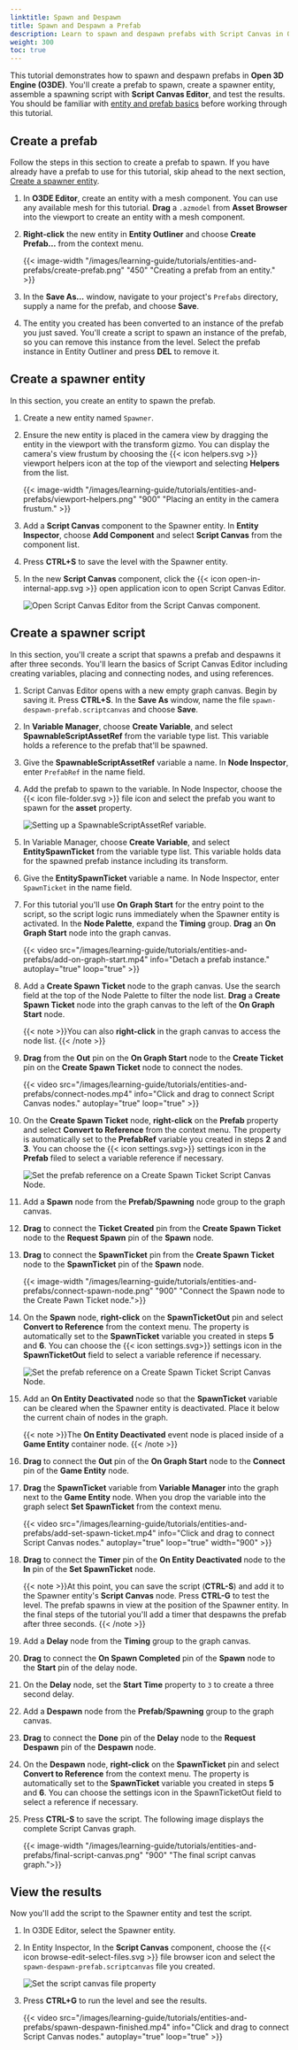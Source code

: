 ```yaml
---
linktitle: Spawn and Despawn
title: Spawn and Despawn a Prefab
description: Learn to spawn and despawn prefabs with Script Canvas in Open 3D Engine (O3DE).
weight: 300
toc: true
---
```


This tutorial demonstrates how to spawn and despawn prefabs in **Open 3D Engine (O3DE)**. You'll create a prefab to spawn, create a spawner entity, assemble a spawning script with **Script Canvas Editor**, and test the results. You should be familiar with [entity and prefab basics](entity-and-prefab-basics) before working through this tutorial.

## Create a prefab

Follow the steps in this section to create a prefab to spawn. If you have already have a prefab to use for this tutorial, skip ahead to the next section, [Create a spawner entity](#create-a-spawner-entity). 

1. In **O3DE Editor**, create an entity with a mesh component. You can use any available mesh for this tutorial. **Drag** a `.azmodel` from **Asset Browser** into the viewport to create an entity with a mesh component.

1. **Right-click** the new entity in **Entity Outliner** and choose **Create Prefab...** from the context menu.

    {{< image-width "/images/learning-guide/tutorials/entities-and-prefabs/create-prefab.png" "450" "Creating a prefab from an entity." >}}

1. In the **Save As...** window, navigate to your project's `Prefabs` directory, supply a name for the prefab, and choose **Save**.

1. The entity you created has been converted to an instance of the prefab you just saved. You'll create a script to spawn an instance of the prefab, so you can remove this instance from the level. Select the prefab instance in Entity Outliner and press **DEL** to remove it.

## Create a spawner entity 

In this section, you create an entity to spawn the prefab.

1. Create a new entity named `Spawner`.

1. Ensure the new entity is placed in the camera view by dragging the entity in the viewport with the transform gizmo. You can display the camera's view frustum by choosing the {{< icon helpers.svg >}} viewport helpers icon at the top of the viewport and selecting **Helpers** from the list.

    {{< image-width "/images/learning-guide/tutorials/entities-and-prefabs/viewport-helpers.png" "900" "Placing an entity in the camera frustum." >}}

1. Add a **Script Canvas** component to the Spawner entity. In **Entity Inspector**, choose **Add Component** and select **Script Canvas** from the component list.

1. Press **CTRL+S** to save the level with the Spawner entity.

1. In the new **Script Canvas** component, click the {{< icon open-in-internal-app.svg >}} open application icon to open Script Canvas Editor.

    ![Open Script Canvas Editor from the Script Canvas component.](/images/learning-guide/tutorials/entities-and-prefabs/open-script-canvas-editor.png)

## Create a spawner script

In this section, you'll create a script that spawns a prefab and despawns it after three seconds. You'll learn the basics of Script Canvas Editor including creating variables, placing and connecting nodes, and using references.

1. Script Canvas Editor opens with a new empty graph canvas. Begin by saving it. Press **CTRL+S**. In the **Save As** window, name the file `spawn-despawn-prefab.scriptcanvas` and choose **Save**.

1. In **Variable Manager**, choose **Create Variable**, and select **SpawnableScriptAssetRef** from the variable type list. This variable holds a reference to the prefab that'll be spawned.

1. Give the **SpawnableScriptAssetRef** variable a name. In **Node Inspector**, enter `PrefabRef` in the name field.

1. Add the prefab to spawn to the variable. In Node Inspector, choose the {{< icon file-folder.svg >}} file icon and select the prefab you want to spawn for the **asset** property.

    ![Setting up a SpawnableScriptAssetRef variable.](/images/learning-guide/tutorials/entities-and-prefabs/prefabref-variable.png)

1. In Variable Manager, choose **Create Variable**, and select **EntitySpawnTicket** from the variable type list. This variable holds data for the spawned prefab instance including its transform.

1. Give the **EntitySpawnTicket** variable a name. In Node Inspector, enter `SpawnTicket` in the name field.

1. For this tutorial you'll use **On Graph Start** for the entry point to the script, so the script logic runs immediately when the Spawner entity is activated. In the **Node Palette**, expand the **Timing** group. **Drag** an **On Graph Start** node into the graph canvas.

    {{< video src="/images/learning-guide/tutorials/entities-and-prefabs/add-on-graph-start.mp4" info="Detach a prefab instance." autoplay="true" loop="true" >}}

1. Add a **Create Spawn Ticket** node to the graph canvas. Use the search field at the top of the Node Palette to filter the node list. **Drag** a **Create Spawn Ticket** node into the graph canvas to the left of the **On Graph Start** node.

    {{< note >}}You can also **right-click** in the graph canvas to access the node list.
    {{< /note >}}

1. **Drag** from the **Out** pin on the **On Graph Start** node to the **Create Ticket** pin on the **Create Spawn Ticket** node to connect the nodes.

    {{< video src="/images/learning-guide/tutorials/entities-and-prefabs/connect-nodes.mp4" info="Click and drag to connect Script Canvas nodes." autoplay="true" loop="true" >}}

1. On the **Create Spawn Ticket** node, **right-click** on the **Prefab** property and select **Convert to Reference** from the context menu. The property is automatically set to the **PrefabRef** variable you created in steps **2** and **3**. You can choose the {{< icon settings.svg>}} settings icon in the **Prefab** filed to select a variable reference if necessary.

    ![Set the prefab reference on a Create Spawn Ticket Script Canvas Node.](/images/learning-guide/tutorials/entities-and-prefabs/set-prefab-reference.png)

1. Add a **Spawn** node from the **Prefab/Spawning** node group to the graph canvas.

1. **Drag** to connect the **Ticket Created** pin from the **Create Spawn Ticket** node to the **Request Spawn** pin of the **Spawn** node.

1. **Drag** to connect the **SpawnTicket** pin from the **Create Spawn Ticket** node to the **SpawnTicket** pin of the **Spawn** node.

    {{< image-width "/images/learning-guide/tutorials/entities-and-prefabs/connect-spawn-node.png" "900" "Connect the Spawn node to the Create Pawn Ticket node.">}}

1. On the **Spawn** node, **right-click** on the **SpawnTicketOut** pin and select **Convert to Reference** from the context menu. The property is automatically set to the **SpawnTicket** variable you created in steps **5** and **6**. You can choose the {{< icon settings.svg>}} settings icon in the **SpawnTicketOut** field to select a variable reference if necessary.

    ![Set the prefab reference on a Create Spawn Ticket Script Canvas Node.](/images/learning-guide/tutorials/entities-and-prefabs/spawn-ticket-out-ref.png)

1. Add an **On Entity Deactivated** node so that the **SpawnTicket** variable can be cleared when the Spawner entity is deactivated. Place it below the current chain of nodes in the graph.

    {{< note >}}The **On Entity Deactivated** event node is placed inside of a **Game Entity** container node.
    {{< /note >}} 

1. **Drag** to connect the **Out** pin of the **On Graph Start** node to the **Connect** pin of the **Game Entity** node.

1. **Drag** the **SpawnTicket** variable from **Variable Manager** into the graph next to the **Game Entity** node. When you drop the variable into the graph select **Set SpawnTicket** from the context menu.

    {{< video src="/images/learning-guide/tutorials/entities-and-prefabs/add-set-spawn-ticket.mp4" info="Click and drag to connect Script Canvas nodes." autoplay="true" loop="true" width="900" >}}

1. **Drag** to connect the **Timer** pin of the **On Entity Deactivated** node to the **In** pin of the **Set SpawnTicket** node.

    {{< note >}}At this point, you can save the script (**CTRL-S**) and add it to the Spawner entity's **Script Canvas** node. Press **CTRL-G** to test the level. The prefab spawns in view at the position of the Spawner entity. In the final steps of the tutorial you'll add a timer that despawns the prefab after three seconds.
    {{< /note >}}

1. Add a **Delay** node from the **Timing** group to the graph canvas.

1. **Drag** to connect the **On Spawn Completed** pin of the **Spawn** node to the **Start** pin of the delay node.

1. On the **Delay** node, set the **Start Time** property to `3` to create a three second delay.

1. Add a **Despawn** node from the **Prefab/Spawning** group to the graph canvas.

1. **Drag** to connect the **Done** pin of the **Delay** node to the **Request Despawn** pin of the **Despawn** node.

1. On the **Despawn** node, **right-click** on the **SpawnTicket** pin and select **Convert to Reference** from the context menu. The property is automatically set to the **SpawnTicket** variable you created in steps **5** and **6**. You can choose the settings icon in the SpawnTicketOut field to select a reference if necessary.

1. Press **CTRL-S** to save the script. The following image displays the complete Script Canvas graph.

    {{< image-width "/images/learning-guide/tutorials/entities-and-prefabs/final-script-canvas.png" "900" "The final script canvas graph.">}}

## View the results

Now you'll add the script to the Spawner entity and test the script.

1. In O3DE Editor, select the Spawner entity.

1. In Entity Inspector, In the **Script Canvas** component, choose the {{< icon browse-edit-select-files.svg >}} file browser icon and select the `spawn-despawn-prefab.scriptcanvas` file you created.

    ![Set the script canvas file property](/images/learning-guide/tutorials/entities-and-prefabs/set-script-canvas-source.png)

1. Press **CTRL+G** to run the level and see the results.

    {{< video src="/images/learning-guide/tutorials/entities-and-prefabs/spawn-despawn-finished.mp4" info="Click and drag to connect Script Canvas nodes." autoplay="true" loop="true" >}}